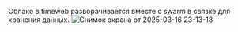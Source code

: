 Облако в timeweb разворачивается вместе с swarm в связке для хранения данных.
![Снимок экрана от 2025-03-16 23-13-18](https://github.com/user-attachments/assets/7a6ea226-289f-4a98-ad16-e11b492d3df4)
